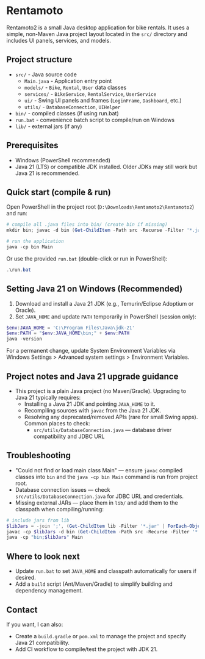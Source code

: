 # Rentamoto

Rentamoto2 is a small Java desktop application for bike rentals. It uses a simple, non-Maven Java project layout located in the `src/` directory and includes UI panels, services, and models.

## Project structure

- `src/` - Java source code
  - `Main.java` - Application entry point
  - `models/` - `Bike`, `Rental`, `User` data classes
  - `services/` - `BikeService`, `RentalService`, `UserService`
  - `ui/` - Swing UI panels and frames (`LoginFrame`, `Dashboard`, etc.)
  - `utils/` - `DatabaseConnection`, `UIHelper`
- `bin/` - compiled classes (if using run.bat)
- `run.bat` - convenience batch script to compile/run on Windows
- `lib/` - external jars (if any)

## Prerequisites

- Windows (PowerShell recommended)
- Java 21 (LTS) or compatible JDK installed. Older JDKs may still work but Java 21 is recommended.

## Quick start (compile & run)

Open PowerShell in the project root (`D:\Downloads\Rentamoto2\Rentamoto2`) and run:

```powershell
# compile all .java files into bin/ (create bin if missing)
mkdir bin; javac -d bin (Get-ChildItem -Path src -Recurse -Filter '*.java' | ForEach-Object { $_.FullName })

# run the application
java -cp bin Main
```

Or use the provided `run.bat` (double-click or run in PowerShell):

```powershell
.\run.bat
```

## Setting Java 21 on Windows (Recommended)

1. Download and install a Java 21 JDK (e.g., Temurin/Eclipse Adoptium or Oracle).
2. Set `JAVA_HOME` and update `PATH` temporarily in PowerShell (session only):

```powershell
$env:JAVA_HOME = 'C:\Program Files\Java\jdk-21'
$env:PATH = "$env:JAVA_HOME\bin;" + $env:PATH
java -version
```

For a permanent change, update System Environment Variables via Windows Settings > Advanced system settings > Environment Variables.

## Project notes and Java 21 upgrade guidance

- This project is a plain Java project (no Maven/Gradle). Upgrading to Java 21 typically requires:
  - Installing a Java 21 JDK and pointing `JAVA_HOME` to it.
  - Recompiling sources with `javac` from the Java 21 JDK.
  - Resolving any deprecated/removed APIs (rare for small Swing apps). Common places to check:
    - `src/utils/DatabaseConnection.java` — database driver compatibility and JDBC URL

## Troubleshooting

- "Could not find or load main class Main" — ensure `javac` compiled classes into `bin` and the `java -cp bin Main` command is run from project root.
- Database connection issues — check `src/utils/DatabaseConnection.java` for JDBC URL and credentials.
- Missing external JARs — place them in `lib/` and add them to the classpath when compiling/running:

```powershell
# include jars from lib
$libJars = -join ';', (Get-ChildItem lib -Filter '*.jar' | ForEach-Object { $_.FullName })
javac -cp $libJars -d bin (Get-ChildItem -Path src -Recurse -Filter '*.java' | ForEach-Object { $_.FullName })
java -cp "bin;$libJars" Main
```

## Where to look next

- Update `run.bat` to set `JAVA_HOME` and classpath automatically for users if desired.
- Add a `build` script (Ant/Maven/Gradle) to simplify building and dependency management.

## Contact

If you want, I can also:

- Create a `build.gradle` or `pom.xml` to manage the project and specify Java 21 compatibility.
- Add CI workflow to compile/test the project with JDK 21.
